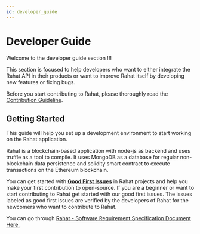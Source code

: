 ```yaml
---
id: developer_guide
---
```


# Developer Guide

Welcome to the developer guide section !!!

This section is focused to help developers who want to either integrate the Rahat API in their products or want to improve Rahat itself by developing new features or fixing bugs.

Before you start contributing to Rahat, please thoroughly read the [Contribution Guideline](../version-1.2/Contributing_guidelines.md). 

## Getting Started

This guide will help you set up a development environment to start working on the Rahat application. 

Rahat is a blockchain-based application with node-js as backend and uses truffle as a tool to compile. It uses MongoDB as a database for regular non-blockchain data persistence and solidity smart contract to execute transactions on the Ethereum blockchain.

You can get started with [**Good First Issues**](https://github.com/orgs/esatya/projects/2?card_filter_query=label%3A%22good+first+issue%22) in Rahat projects and help you make your first contribution to open-source. If you are a beginner or want to start contributing to Rahat get started with our good first issues. The issues labeled as good first issues are verified by the developers of Rahat for the newcomers who want to contribute to Rahat. 

You can go through [Rahat - Software Requirement Specification Document Here.](https://bit.ly/38mrB80) 